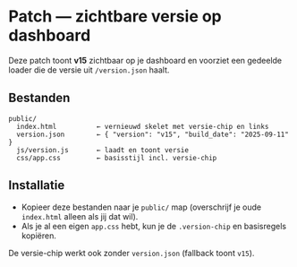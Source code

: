 # Patch — zichtbare versie op dashboard
Deze patch toont **v15** zichtbaar op je dashboard en voorziet een gedeelde loader
die de versie uit `/version.json` haalt.

## Bestanden
```
public/
  index.html          ← vernieuwd skelet met versie-chip en links
  version.json        ← { "version": "v15", "build_date": "2025-09-11" }
  js/version.js       ← laadt en toont versie
  css/app.css         ← basisstijl incl. versie-chip
```

## Installatie
- Kopieer deze bestanden naar je `public/` map (overschrijf je oude `index.html` alleen als jij dat wil).  
- Als je al een eigen `app.css` hebt, kun je de `.version-chip` en basisregels kopiëren.

De versie-chip werkt ook zonder `version.json` (fallback toont `v15`). 

